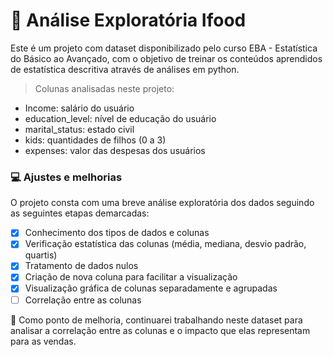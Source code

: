 # 📝 Análise Exploratória Ifood

Este é um projeto com dataset disponibilizado pelo curso EBA - Estatística do Básico ao Avançado, com o objetivo de treinar os conteúdos aprendidos de estatística descritiva através de análises em python. 

> Colunas analisadas neste projeto:
  - Income: salário do usuário
  - education_level: nível de educação do usuário
  - marital_status: estado civil
  - kids: quantidades de filhos (0 a 3)
  - expenses: valor das despesas dos usuários


### 💻 Ajustes e melhorias

O projeto consta com uma breve análise exploratória dos dados seguindo as seguintes etapas demarcadas:

- [x] Conhecimento dos tipos de dados e colunas
- [x] Verificação estatística das colunas (média, mediana, desvio padrão, quartis)
- [x] Tratamento de dados nulos
- [x] Criação de nova coluna para facilitar a visualização
- [x] Visualização gráfica de colunas separadamente e agrupadas
- [ ] Correlação entre as colunas

🚀 Como ponto de melhoria, continuarei trabalhando neste dataset para analisar a correlação entre as colunas e o impacto que elas representam para as vendas. 






